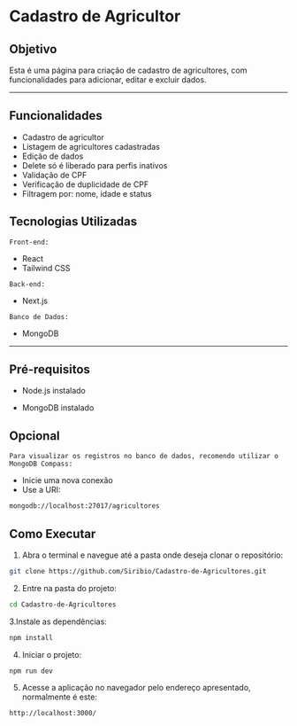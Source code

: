 # Cadastro de Agricultor

## Objetivo

Esta é uma página para criação de cadastro de agricultores, com funcionalidades para adicionar, editar e excluir dados.

---

## Funcionalidades

- Cadastro de agricultor  
- Listagem de agricultores cadastradas  
- Edição de dados
- Delete só é liberado para perfis inativos   
- Validação de CPF 
- Verificação de duplicidade de CPF
- Filtragem por: nome, idade e status

## Tecnologias Utilizadas

 ` Front-end: `
- React  
- Tailwind CSS

 ` Back-end: `
- Next.js

 `Banco de Dados:`
- MongoDB

---

## Pré-requisitos

- Node.js instalado

- MongoDB instalado
  


## Opcional

`Para visualizar os registros no banco de dados, recomendo utilizar o MongoDB Compass:`

- Inicie uma nova conexão
- Use a URI:

```bash
mongodb://localhost:27017/agricultores
```

## Como Executar

1. Abra o terminal e navegue até a pasta onde deseja clonar o repositório:

```bash
git clone https://github.com/Siribio/Cadastro-de-Agricultores.git
```

2. Entre na pasta do projeto:
```bash
cd Cadastro-de-Agricultores
```

3.Instale as dependências:
```bash
npm install
```

4. Iniciar o projeto:
```bash
npm run dev
```
5. Acesse a aplicação no navegador pelo endereço apresentado, normalmente é este:
```bash
http://localhost:3000/

```
